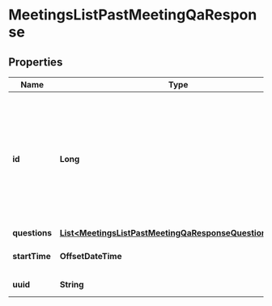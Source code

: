 

# MeetingsListPastMeetingQaResponse


## Properties

| Name | Type | Description | Notes |
|------------ | ------------- | ------------- | -------------|
|**id** | **Long** | [Meeting ID](https://support.zoom.us/hc/en-us/articles/201362373-What-is-a-Meeting-ID-): Unique identifier of the meeting in **long** format, represented as int64 data type in JSON, also known as the meeting number. |  [optional] |
|**questions** | [**List&lt;MeetingsListPastMeetingQaResponseQuestionsInner&gt;**](MeetingsListPastMeetingQaResponseQuestionsInner.md) |  |  [optional] |
|**startTime** | **OffsetDateTime** | The meeting&#39;s start time. |  [optional] |
|**uuid** | **String** | Meeting UUID. |  [optional] |



